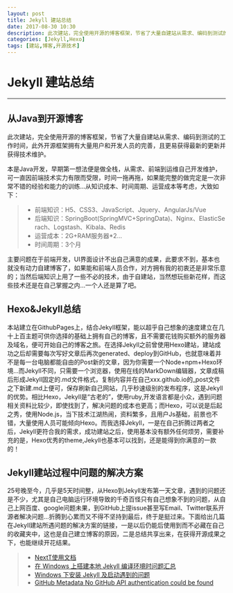 ```yaml
---
layout: post
title: Jekyll 建站总结
date: 2017-08-30 10:30
description: 此次建站，完全使用开源的博客框架，节省了大量自建站从需求、编码到测试的工作时间，此外开源框架还有大量使用人员和开发人员的完善，自建网站更易获得最新的更新并获得技术维护。
categories: [Jekyll,Hexo]
tags: [建站,博客,开源技术]
---
```


# Jekyll 建站总结
------
## 从Java到开源博客

此次建站，完全使用开源的博客框架，节省了大量自建站从需求、编码到测试的工作时间，此外开源框架拥有大量用户和开发人员的完善，且更易获得最新的更新并获得技术维护。

本是Java开发，早期第一想法便是做全栈，从需求、前端到运维自己开发维护，可一直因前端技术实力有限而受限，时间一拖再拖，如果能完整的做完定是一次非常不错的经验和能力的训练...从知识成本、时间周期、运营成本等考虑，大致如下：
> * 前端知识：H5、CSS3、JavaScript、Jquery、AngularJs/Vue
> * 后端知识：SpringBoot(SpringMVC+SpringData)、Nginx、ElasticSe rach、Logstash、Kibala、Redis
> * 运营成本：2G+RAM服务器*2...
> * 时间周期：3个月

主要问题在于前端开发，UI界面设计不出自己满意的成果，此要求不到，基本也就没有动力自建博客了，如果能和前端人员合作，对方拥有我的初衷还是非常乐意的；当然后端知识上用了一些不必的技术，由于自建站，当然想玩些新花样，而这些技术还是在自己掌握之内...一个人还是算了吧。
    
## Hexo&Jekyll总结 

本站建立在GithubPages上，结合Jekyll框架，能以超乎自己想象的速度建立在几十上百主题可供你选择的基础上拥有自己的博客，且不需要花钱购买额外的服务器及域名，便可开始自己的博客之旅。在选择Jekyll之前曾使用Hexo建站，建站成功之后却需要每次写好文章后再次generated、deploy到GitHub，也就意味着并不是每一台电脑都能自由的Post新的文章，因为你需要一个Node+npm+Hexo环境...而Jekyll不同，只需要一个浏览器，使用在线的MarkDown编辑器，文章成稿后形成Jekyll固定的.md文件格式，复制内容并在自己xxx.github.io的_post文件之下新建.md上便可，保存刷新自己网站，几乎秒速级别的发布程序，这是Jekyll的优势。相比Hexo，Jekyll是“古老的”，使用ruby,开发语言都是小众，遇到问题相关资料比较少，即使找到了，解决问题的成本也更高；而Hexo，可以说是后起之秀，使用Node.js，当下技术江湖热闹，资料繁多，且用户Js基础，前景也不错，大量使用人员可能倾向Hexo。而我选择Jekyll，一是在自己折腾过两者之后，Jekyll更符合我的需求，成功建站之后，使用基本没有额外任何烦劳，需要补充的是，Hexo优秀的theme,Jekyll也基本可以找到，还是能得到你满意的一款的！
    
## Jekyll建站过程中问题的解决方案

25号晚至今，几乎是5天时间整，从Hexo到Jekyll发布第一天文章，遇到的问题还是不少，尤其是自己电脑运行环境导致的千奇百怪只有自己想象不到的问题，从自己上网百度、google问题未果，到GitHub上提issue甚至写Email、Twitter联系开源者解决问题...折腾到心累而又不得不坚持到最后，终于是挺过来。下面给出几篇在Jekyll建站所遇问题的解决方案的链接，一是以后仍能后使用到而不必藏在自己的收藏夹中，这也是自己建立博客的原因，二是总结共享出来，在获得开源成果之下，也能继续开花结果。

> * [NextT使用文档](http://theme-next.simpleyyt.com/)
> * [在 Windows 上搭建本地 Jekyll 编译环境时问题汇总](http://theme-next.simpleyyt.com/)
> * [Windows 下安装 Jekyll 及启动遇到的问题](https://silocean.github.io/2016/10/19/windows-install-jekyll/)
> * [GitHub Metadata No GitHub API authentication could be found](http://knightcodes.com/miscellaneous/2016/09/13/fix-github-metadata-error.html/)



